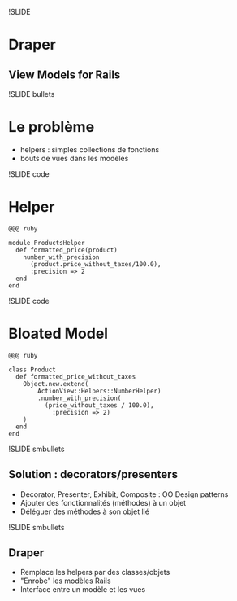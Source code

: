 !SLIDE
# Draper #

## View Models for Rails ##

!SLIDE bullets
# Le problème #

* helpers : simples collections de fonctions
* bouts de vues dans les modèles

!SLIDE code
# Helper #

    @@@ ruby

    module ProductsHelper
      def formatted_price(product)
        number_with_precision
          (product.price_without_taxes/100.0),
          :precision => 2
      end
    end

!SLIDE code
# Bloated Model #

    @@@ ruby

    class Product
      def formatted_price_without_taxes
        Object.new.extend(
            ActionView::Helpers::NumberHelper)
            .number_with_precision(
              (price_without_taxes / 100.0),
                :precision => 2)
        )
      end
    end

!SLIDE smbullets
## Solution : decorators/presenters ##

* Decorator, Presenter, Exhibit, Composite : OO Design patterns
* Ajouter des fonctionnalités (méthodes) à un objet
* Déléguer des méthodes à son objet lié


!SLIDE smbullets
## Draper ##

* Remplace les helpers par des classes/objets
* "Enrobe" les modèles Rails
* Interface entre un modèle et les vues





